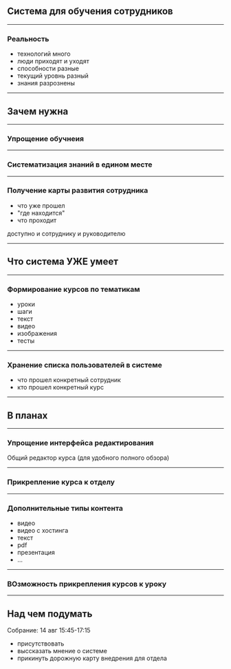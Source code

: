 ## Система для обучения сотрудников

---

### Реальность

- технологий много
- люди приходят и уходят
 - способности разные
 - текущий уровнь разный
- знания разрознены

---

## Зачем нужна

---

### Упрощение обучнеия

---

### Систематизация знаний в едином месте

---

### Получение карты развития сотрудника

- что уже прошел
- "где находится"
- что проходит

доступно и сотруднику и руководителю

---

## Что система УЖЕ умеет

---

### Формирование курсов по тематикам

- уроки
- шаги
 - текст
 - видео
 - изображения
- тесты

---

### Хранение списка пользователей в системе

- что прошел конкретный сотрудник
- кто прошел конкретный курс

---

## В планах

---

### Упрощение интерфейса редактирования

Общий редактор курса (для удобного полного обзора)

---

### Прикрепление курса к отделу

---

### Дополнительные типы контента

- видео
- видео с хостинга
- текст
- pdf
- презентация
- ...

---

### ВОзможность прикрепления курсов к уроку

---

## Над чем подумать

Собрание: 14 авг 15:45-17:15
- присутствовать 
- выссказать мнение о системе
- прикинуть дорожную карту внедрения для отдела

